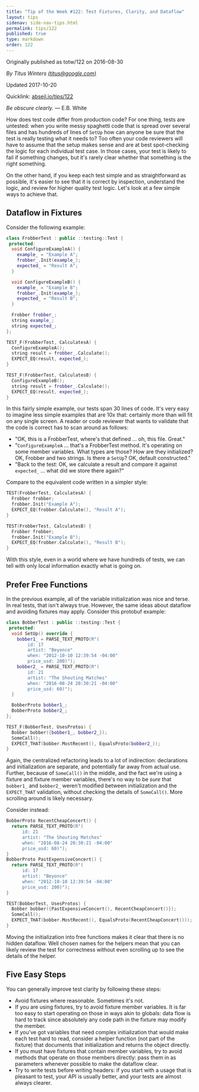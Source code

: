 ```yaml
---
title: "Tip of the Week #122: Test Fixtures, Clarity, and Dataflow"
layout: tips
sidenav: side-nav-tips.html
permalink: tips/122
published: true
type: markdown
order: 122
---
```


Originally published as totw/122 on 2016-08-30

*By Titus Winters [(titus@google.com)](mailto:titus@google.com)*

Updated 2017-10-20

Quicklink: [abseil.io/tips/122](https://abseil.io/tips/122)

*Be obscure clearly.* — E.B. White

How does test code differ from production code? For one thing, tests are
untested: when you write messy spaghetti code that is spread over several files
and has hundreds of lines of `SetUp` how can anyone be sure that the test is
really testing what it needs to? Too often your code reviewers will have to
assume that the setup makes sense and are at best spot-checking the logic for
each individual test case. In those cases, your test is likely to fail if
something changes, but it's rarely clear whether that something is the right
something.

On the other hand, if you keep each test simple and as straightforward as
possible, it's easier to see that it is correct by inspection, understand the
logic, and review for higher quality test logic. Let's look at a few simple ways
to achieve that.

## Dataflow in Fixtures

Consider the following example:

```c++
class FrobberTest : public ::testing::Test {
 protected:
  void ConfigureExampleA() {
    example_ = "Example A";
    frobber_.Init(example_);
    expected_ = "Result A";
  }

  void ConfigureExampleB() {
    example_ = "Example B";
    frobber_.Init(example_);
    expected_ = "Result B";
  }

  Frobber frobber_;
  string example_;
  string expected_;
};

TEST_F(FrobberTest, CalculatesA) {
  ConfigureExampleA();
  string result = frobber_.Calculate();
  EXPECT_EQ(result, expected_);
}

TEST_F(FrobberTest, CalculatesB) {
  ConfigureExampleB();
  string result = frobber_.Calculate();
  EXPECT_EQ(result, expected_);
}
```

In this fairly simple example, our tests span 30 lines of code. It's very easy
to imagine less simple examples that are 10x that: certainly more than will fit
on any single screen. A reader or code reviewer that wants to validate that the
code is correct has to scan around as follows:

* "OK, this is a FrobberTest, where's that defined ... oh, this file. Great."
* "`ConfigureExampleA` ... that's a FrobberTest method. It's operating on some
  member variables. What types are those? How are they initialized? OK,
  Frobber and two strings. Is there a `SetUp`? OK, default constructed."
* "Back to the test: OK, we calculate a result and compare it against
  `expected_` ... what did we store there again?"

Compare to the equivalent code written in a simpler style:

```c++
TEST(FrobberTest, CalculatesA) {
  Frobber frobber;
  frobber.Init("Example A");
  EXPECT_EQ(frobber.Calculate(), "Result A");
}

TEST(FrobberTest, CalculatesB) {
  Frobber frobber;
  frobber.Init("Example B");
  EXPECT_EQ(frobber.Calculate(), "Result B");
}
```

With this style, even in a world where we have hundreds of tests, we can tell
with only local information exactly what is going on.

## Prefer Free Functions

In the previous example, all of the variable initialization was nice and terse.
In real tests, that isn't always true. However, the same ideas about dataflow
and avoiding fixtures may apply. Consider this protobuf example:

```c++
class BobberTest : public ::testing::Test {
 protected:
  void SetUp() override {
    bobber1_ = PARSE_TEXT_PROTO(R"(
        id: 17
        artist: "Beyonce"
        when: "2012-10-10 12:39:54 -04:00"
        price_usd: 200)");
    bobber2_ = PARSE_TEXT_PROTO(R"(
        id: 21
        artist: "The Shouting Matches"
        when: "2016-08-24 20:30:21 -04:00"
        price_usd: 60)");
  }

  BobberProto bobber1_;
  BobberProto bobber2_;
};

TEST_F(BobberTest, UsesProtos) {
  Bobber bobber({bobber1_, bobber2_});
  SomeCall();
  EXPECT_THAT(bobber.MostRecent(), EqualsProto(bobber2_));
}
```

Again, the centralized refactoring leads to a lot of indirection: declarations
and initialization are separate, and potentially far away from actual use.
Further, because of `SomeCall()` in the middle, and the fact we're using a
fixture and fixture member variables, there's no way to be *sure* that
`bobber1_` and `bobber2_` weren't modified between initialization and the
`EXPECT_THAT` validation, without checking the details of `SomeCall()`. More
scrolling around is likely necessary.

Consider instead:

```c++
BobberProto RecentCheapConcert() {
  return PARSE_TEXT_PROTO(R"(
      id: 21
      artist: "The Shouting Matches"
      when: "2016-08-24 20:30:21 -04:00"
      price_usd: 60)");
}
BobberProto PastExpensiveConcert() {
  return PARSE_TEXT_PROTO(R"(
      id: 17
      artist: "Beyonce"
      when: "2012-10-10 12:39:54 -04:00"
      price_usd: 200)");
}

TEST(BobberTest, UsesProtos) {
  Bobber bobber({PastExpensiveConcert(), RecentCheapConcert()});
  SomeCall();
  EXPECT_THAT(bobber.MostRecent(), EqualsProto(RecentCheapConcert()));
}
```

Moving the initialization into free functions makes it clear that there is no
hidden dataflow. Well chosen names for the helpers mean that you can likely
review the test for correctness without even scrolling up to see the details of
the helper.

## Five Easy Steps

You can generally improve test clarity by following these steps:

* Avoid fixtures where reasonable. Sometimes it's not.
* If you are using fixtures, try to avoid fixture member variables. It is far
  too easy to start operating on those in ways akin to globals: data flow is
  hard to track since absolutely any code path in the fixture may modify the
  member.
* If you've got variables that need complex initialization that would make
  each test hard to read, consider a helper function (not part of the fixture)
  that documents that initialization and returns the object directly.
* If you must have fixtures that contain member variables, try to avoid
  methods that operate on those members directly: pass them in as parameters
  whenever possible to make the dataflow clear.
* Try to write tests before writing headers: if you start with a usage that is
  pleasant to test, your API is usually better, and your tests are almost
  always clearer.
